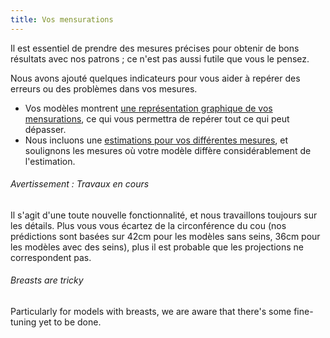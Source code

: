 ```yaml
---
title: Vos mensurations
---
```


Il est essentiel de prendre des mesures précises pour obtenir de bons résultats avec nos patrons ; ce n'est pas aussi futile que vous le pensez.

Nous avons ajouté quelques indicateurs pour vous aider à repérer des erreurs ou des problèmes dans vos mesures.

 - Vos modèles montrent [une représentation graphique de vos mensurations](/docs/about/your-measurements/model-graph), ce qui vous permettra de repérer tout ce qui peut dépasser.
 - Nous incluons une [estimations pour vos différentes mesures](/docs/about/your-measurements/estimates), et soulignons les mesures où votre modèle diffère considérablement de l'estimation.

<Note>

###### Avertissement : Travaux en cours

Il s'agit d'une toute nouvelle fonctionnalité, et nous travaillons toujours sur les détails. Plus vous vous écartez de la circonférence du cou (nos prédictions sont basées sur 42cm pour les modèles sans seins, 36cm pour les modèles
avec des seins), plus il est probable que les projections ne correspondent pas.

###### Breasts are tricky

Particularly for models with breasts, we are aware that there's some fine-tuning yet to be done.

</Note>



